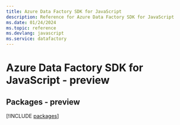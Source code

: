 ```yaml
---
title: Azure Data Factory SDK for JavaScript
description: Reference for Azure Data Factory SDK for JavaScript
ms.date: 01/24/2024
ms.topic: reference
ms.devlang: javascript
ms.service: datafactory
---
```

# Azure Data Factory SDK for JavaScript - preview
## Packages - preview
[!INCLUDE [packages](data-factory-index.md)]